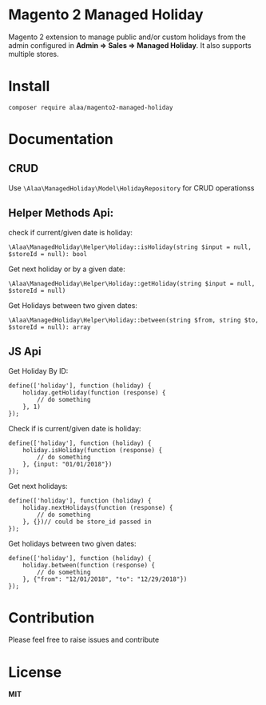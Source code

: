 # Magento 2 Managed Holiday

Magento 2 extension to manage public and/or custom holidays from the admin
configured in **Admin => Sales => Managed Holiday**. It also supports multiple stores.

# Install

`composer require alaa/magento2-managed-holiday`

# Documentation

## CRUD
Use `\Alaa\ManagedHoliday\Model\HolidayRepository` for CRUD operationss

## Helper Methods Api:

check if current/given date is holiday:

```
\Alaa\ManagedHoliday\Helper\Holiday::isHoliday(string $input = null, $storeId = null): bool
```

Get next holiday or by a given date:
```
\Alaa\ManagedHoliday\Helper\Holiday::getHoliday(string $input = null, $storeId = null)
```

Get Holidays between two given dates:
```
\Alaa\ManagedHoliday\Helper\Holiday::between(string $from, string $to, $storeId = null): array
```


## JS Api

Get Holiday By ID:
```
define(['holiday'], function (holiday) {
    holiday.getHoliday(function (response) {
        // do something
    }, 1)
});
```

Check if is current/given date is holiday:
```
define(['holiday'], function (holiday) {
    holiday.isHoliday(function (response) {
        // do something
    }, {input: "01/01/2018"})
});
```

Get next holidays:
```
define(['holiday'], function (holiday) {
    holiday.nextHolidays(function (response) {
        // do something
    }, {})// could be store_id passed in
});
```

Get holidays between two given dates:
```
define(['holiday'], function (holiday) {
    holiday.between(function (response) {
        // do something
    }, {"from": "12/01/2018", "to": "12/29/2018"})
});
```

# Contribution
Please feel free to raise issues and contribute

# License
**MIT**